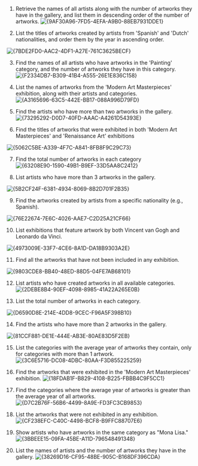 1. Retrieve the names of all artists along with the number of artworks they have in the gallery, and 
list them in descending order of the number of artworks. 
![{9AF30A96-7FD5-4EFA-A9B0-88EB7931DDE1}](https://github.com/user-attachments/assets/ad3b5f24-0809-4c68-bf5f-9ff3e10fad24)


2. List the titles of artworks created by artists from 'Spanish' and 'Dutch' nationalities, and order 
them by the year in ascending order. 

![{7BDE2FD0-AAC2-4DF1-A27E-761C3625BECF}](https://github.com/user-attachments/assets/60a580b0-57bd-4242-aed3-6c8375e9ea66)

3. Find the names of all artists who have artworks in the 'Painting' category, and the number of 
artworks they have in this category. 
![{F2334DB7-B309-41B4-A555-26E1E836C158}](https://github.com/user-attachments/assets/6b60848d-3ada-4201-9da0-230b17c51da9)


4. List the names of artworks from the 'Modern Art Masterpieces' exhibition, along with their 
artists and categories. 
![{A3165696-63C5-442E-BB17-088A996D79FD}](https://github.com/user-attachments/assets/48cba336-7b53-4874-9544-c09773e838e3)


5. Find the artists who have more than two artworks in the gallery. 
![{73295292-D0D7-40FD-AAAC-A4261D54393E}](https://github.com/user-attachments/assets/3c98aaf6-e0f9-4073-a39c-aea02acdb1b4)


6. Find the titles of artworks that were exhibited in both 'Modern Art Masterpieces' and 
'Renaissance Art' exhibitions

![{5062C5BE-A339-4F7C-A841-8FB8F9C29C73}](https://github.com/user-attachments/assets/ca06abb3-adad-4ba1-9827-400782fec9b3)

7. Find the total number of artworks in each category 
![{63208E90-1590-49B1-B9EF-33D5AA8C2412}](https://github.com/user-attachments/assets/e26a0377-7b8c-4bae-b495-746228d21e84)


8. List artists who have more than 3 artworks in the gallery. 

![{5B2CF24F-6381-4934-8069-8B2D701F2B35}](https://github.com/user-attachments/assets/209f586e-bc17-444b-bff6-3de1410f138b)


9. Find the artworks created by artists from a specific nationality (e.g., Spanish). 

![{76E22674-7E6C-4026-AAE7-C2D25A21CF66}](https://github.com/user-attachments/assets/8313685e-d7f7-42a1-8c55-0f05661b84db)

10.  List exhibitions that feature artwork by both Vincent van Gogh and Leonardo da Vinci. 

![{4973009E-33F7-4CE6-8A1D-DA18B9303A2E}](https://github.com/user-attachments/assets/19802f5d-541e-4b10-8ce5-bdf128bb2d4c)

11. Find all the artworks that have not been included in any exhibition. 

![{9803CDE8-BB40-48ED-88D5-04FE7AB68101}](https://github.com/user-attachments/assets/9bba8d82-7ff0-48d2-bc75-d88be21ae5cc)

12.  List artists who have created artworks in all available categories. 
![{2DEBE8B4-90EF-4098-8985-41A22A265E0B}](https://github.com/user-attachments/assets/c74a602e-411a-4889-be3e-f4590896f697)


13.  List the total number of artworks in each category. 

![{D6590D8E-214E-4DD8-9CEC-F96A5F398B10}](https://github.com/user-attachments/assets/684e5ca2-aa18-4952-8107-f8f2c305972f)

14. Find the artists who have more than 2 artworks in the gallery. 

![{81CCF881-DE1E-444E-AB3E-80AE83D5F2EB}](https://github.com/user-attachments/assets/8ae46610-0eaf-43a5-aa61-17e4a4fea477)

15.  List the categories with the average year of artworks they contain, only for categories with more 
than 1 artwork. 
![{3C6E5716-DC08-4DBC-80AA-F3D855225259}](https://github.com/user-attachments/assets/df01ba3f-10b7-4df5-89b7-070cc3226403)


16. Find the artworks that were exhibited in the 'Modern Art Masterpieces' exhibition. 
![{18FDAB1F-B829-4108-B225-FBBB4C9F5CC1}](https://github.com/user-attachments/assets/b8ef226c-ea15-430a-bf8b-69e954680046)



17. Find the categories where the average year of artworks is greater than the average year of all 
artworks. 
![{D7C2B76F-56B6-4499-8A9E-FD3FC3CB9853}](https://github.com/user-attachments/assets/47ed7d90-b154-494c-89b9-317a0bc8b83a)


18. List the artworks that were not exhibited in any exhibition. 
![{CF238EFC-C40C-4498-BCF8-B9FFC88707E6}](https://github.com/user-attachments/assets/94e8b3dd-a841-4f10-8a1f-29bd09eaa0f2)


19. Show artists who have artworks in the same category as "Mona Lisa." 
![{3BBEEE15-09FA-45BE-A11D-796548491348}](https://github.com/user-attachments/assets/e426831f-b107-45a6-9b16-92cecd7158f2)


20.  List the names of artists and the number of artworks they have in the gallery.
![{38269D16-CF95-48BE-905C-B168DF396CDA}](https://github.com/user-attachments/assets/4375a811-b785-4858-ae02-98903377517c)

